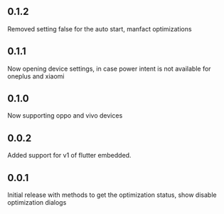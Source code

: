 ## 0.1.2

Removed setting false for the auto start, manfact optimizations

## 0.1.1

Now opening device settings, in case power intent is not available for oneplus and xiaomi

## 0.1.0

Now supporting oppo and vivo devices

## 0.0.2

Added support for v1 of flutter embedded.

## 0.0.1

Initial release with methods to get the optimization status, show disable optimization dialogs